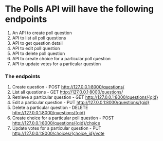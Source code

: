# The Polls API will have the following endpoints

1. An API to create poll question
2. API to list all poll questions
3. API to get question detail
4. API to edit poll question
5. API to delete poll question
6. API to create choice for a particular poll question
7. API to update votes for a particular question


### The endpoints

1. Create question - POST http://127.0.0.1:8000/questions/
2. List all questions - GET http://127.0.0.1:8000/questions/
3. Retrieve a particular question - GET http://127.0.0.1:8000/questions/{qid}
4. Edit a particular question - PUT http://127.0.0.1:8000/questions/{qid}
5. Delete a particular question - DELETE http://127.0.0.1:8000/questions/{qid}
6. Create choice for a particular poll question - POST http://127.0.0.1:8000/questions/{qid}/choice
7. Update votes for a particular question - PUT http://127.0.0.1:8000/choices/{choice_id}/vote